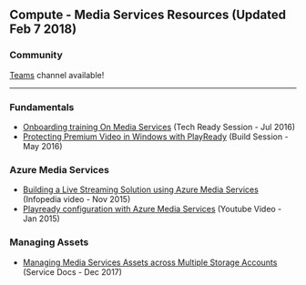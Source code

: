 ## Compute - Media Services Resources (Updated Feb 7 2018)

### Community
[Teams](https://teams.microsoft.com/l/channel/19%3a6f437db7337444d8bfbf2c7852c1f87a%40thread.skype/Compute%2520-%2520Media%2520Services?groupId=dff0a70d-6316-4124-ae5a-e9d06f63ec34&tenantId=72f988bf-86f1-41af-91ab-2d7cd011db47) channel available!

<!-- Add in any communities worth following: blogs, twitter, etc. -->
---
<!-- Here, add in any links to useful resources. The structure is not fixed, it can be grouped by scenario, by tech, or set up as a learning path -->

### Fundamentals
- [Onboarding training On Media Services](https://techreadytv.com/TR23/session?sCode=TR23DEVTT202) (Tech Ready Session - Jul 2016)
- [Protecting Premium Video in Windows with PlayReady](https://microsoft.sharepoint.com/sites/academy/media/AEVD-3-106224) (Build Session - May 2016)

### Azure Media Services
- [Building a Live Streaming Solution using Azure Media Services](https://microsoft.sharepoint.com/sites/academy/media/AEVD-3-101123) (Infopedia video - Nov 2015)
- [Playready configuration with Azure Media Services](https://www.youtube.com/watch?v=k6WWfZxE42w) (Youtube Video - Jan 2015)

### Managing Assets
- [Managing Media Services Assets across Multiple Storage Accounts](https://docs.microsoft.com/en-us/azure/media-services/meda-services-managing-multiple-storage-accounts) (Service Docs - Dec 2017)